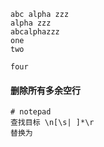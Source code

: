 

```
abc alpha zzz
alpha zzz
abcalphazzz
one
two

four
```
#### 删除所有多余空行
```
# notepad
查找目标 \n[\s| ]*\r
替换为
```
####  
